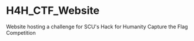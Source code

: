 # H4H_CTF_Website
Website hosting a challenge for SCU's Hack for Humanity Capture the Flag Competition
